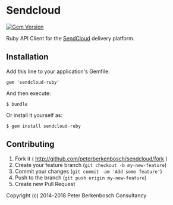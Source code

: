 # Sendcloud

[![Gem Version](https://badge.fury.io/rb/sendcloud-ruby.svg)](https://badge.fury.io/rb/sendcloud-ruby)

Ruby API Client for the [SendCloud](https://www.sendcloud.nl) delivery platform.


## Installation

Add this line to your application's Gemfile:

    gem 'sendcloud-ruby'

And then execute:

    $ bundle

Or install it yourself as:

    $ gem install sendcloud-ruby

## Contributing

1. Fork it ( http://github.com/peterberkenbosch/sendcloud/fork )
2. Create your feature branch (`git checkout -b my-new-feature`)
3. Commit your changes (`git commit -am 'Add some feature'`)
4. Push to the branch (`git push origin my-new-feature`)
5. Create new Pull Request


Copyright (c) 2014-2018 Peter Berkenbosch Consultancy
